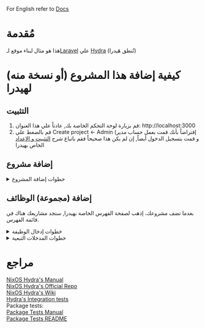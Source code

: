 For English refer to [Docs](../../)

# مُقدمة

هذا هو مثال لبناء موقع لـ[Laravel](https://laravel.com/) علي [Hydra](https://nixos.wiki/wiki/Hydra) (تُنطق هَيدرا)

# كيفية إضافة هذا المشروع (أو نسخة منه) لهيدرا

## التثبيت

1. قم بزيارة لوحة التحكم الخاصة بك, عادتاً علي هذا العنوان: http://localhost:3000
2. قم بالضغط علي Create project <- Admin (إفتراضاً بأنك قمت بعمل حساب مدير و قمت بتسجيل الدخول أيضاً, إن لم يكن هذا صحيحاً فقم باتباع
   شرح [التثبيت و الإعداد](https://github.com/NixOS/hydra?tab=readme-ov-file#installation-and-setup) الخاص بهيدرا

## إضافة مشروع

<details>
<summary>خطوات إضافة المشروع</summary>

**إقرأ الآتي من اليسار لليمين**

1. Identifier (المُعرف): Nix-Laravel (أو أي شئ تريده و لكن يجب أن يكون فريداً ولا يشبه أسماء أي مشاريع سابقة علي هيدرا)
2. Display name (الإسم الذي سيظهر لك): Nix-Laravel
3. Description (الوصف): مثال للارافيل.
4. Homepage (صفحة المشروع) GitHub يمكن لهذا أن يكون صفحة الوثائق أو صفحة المشروع علي: https://github.com/Al-Ghoul/Nix-Laravel
5. Create project (قم بالضغط عليه و تجاهل أي شئ أخر)

Declartive spec و inputالــ <br>
(سأقوم بتوفير مثال لاحقاً) JSON موجودين لإمكانية إمداد هيدرا بجميع المعلومات عن المشروع في شكل

</details>

## إضافة (مجموعة) الوظائف

بعدما تضف مشروعك، إذهب لصفحة الفهرس الخاصة بهيدرا, ستجد مشاريعك هناك في قائمة الفهرس.

<details>
<summary>خطوات إدخال الوظيفة</summary>

1. إضغط علي Create jobset <- actions
2. Identifier (المُعرف): Nix-Laravel-Build
3. Type (النوع): Legacy
4. Description (الوصف): .Nix-Laravel's build jobset
5. Nix expression (ملف نيكس الذي سيقوم ببناء المشروع): release.nix _in_ siteSrc
6. Check interval (الفاصل الزمني للتحقق من المشروع): 60
7. Scheduling shares: 1<br>

</details>

<details>

<summary>خطوات المدخلات التبعية</summary>

تجاهل باقي المدخلات و قم بالنزول لأسفل الصفحة

1. إضغط علي Add a new input:
    - input name (إسم المُدخل) [release.nix](https://github.com/Al-Ghoul/Nix-Laravel/blob/main/release.nix#L2) يتم تمرير هذا المُدخل للملف: siteSrc
    - Type (النوع): Git checkout
    - Value (القيمة) بلا علامات تنصيص: "https://github.com/Al-Ghoul/Nix-Laravel main" <br>
      (أو قم بإضافة رابط مشروعك) <br>
      'main' إن كنت تتسائل لما هناك كلمة <br>
      'master' الحقيقة أن هيدرا تقوم بالبحث عن تفرُع <br>
      'main' و نحن لدينا تفرُع واحد و هو <br>
      'main' وبهذه الطريقة هيدرا تقوم بالبحث في
2. قم بإضافة مدخل آخر:
    - input: nixpkgs
    - Type: Git checkout
    - Value: "https://github.com/nixos/nixpkgs nixos-23.11" <br>
      master تقوم بتبديل nixos-23.11 مرة أخري بلا علامات تنصيص و هنا

</details>

# مراجع

[NixOS Hydra's Manual](https://hydra.nixos.org/build/196107287/download/1/hydra/introduction.html) <br>
[NixOS Hydra's Official Repo](https://github.com/NixOS/hydra) <br>
[NixOS Hydra's Wiki](https://nixos.wiki/wiki/Hydra) <br>
[Hydra's Integration tests](https://nixos.org/manual/nix/unstable/contributing/testing.html#integration-tests) <br>
Package tests: <br>
[Package Tests Manual](https://nixos.org/manual/nixpkgs/unstable/#sec-package-tests) <br>
[Package Tests README](https://github.com/NixOS/nixpkgs/blob/master/pkgs/README.md#package-tests) <br>
